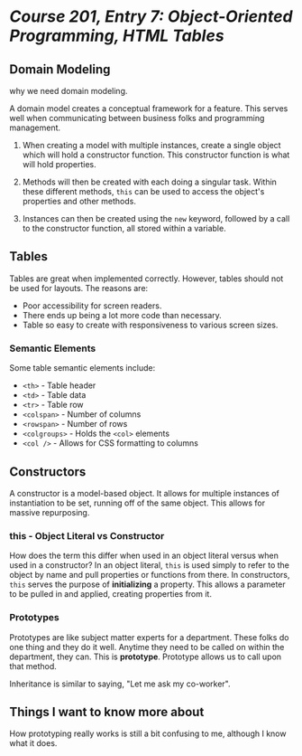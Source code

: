 
# *Course 201, Entry 7: Object-Oriented Programming, HTML Tables*

## Domain Modeling

why we need domain modeling.

A domain model creates a conceptual framework for a feature. This serves well when communicating between business folks and programming management.

1. When creating a model with multiple instances, create a single object which will hold a constructor function. This constructor function is what will hold properties.

2. Methods will then be created with each doing a singular task. Within these different methods, `this` can be used to access the object's properties and other methods.

3. Instances can then be created using the `new` keyword, followed by a call to the constructor function, all stored within a variable.

## Tables

Tables are great when implemented correctly. However, tables should not be used for layouts. The reasons are:

+ Poor accessibility for screen readers.
+ There ends up being a lot more code than necessary.
+ Table so easy to create with responsiveness to various screen sizes.

### Semantic Elements

Some table semantic elements include: 

+ `<th>` - Table header
+ `<td>` - Table data
+ `<tr>` - Table row
+ `<colspan>` - Number of columns
+ `<rowspan>` - Number of rows
+ `<colgroups>` - Holds the `<col>` elements
+ `<col />` - Allows for CSS formatting to columns


## Constructors

A constructor is a model-based object. It allows for multiple instances of instantiation to be set, running off of the same object. This allows for massive repurposing.

### this - Object Literal vs Constructor

How does the term this differ when used in an object literal versus when used in a constructor?
In an object literal, `this` is used simply to refer to the object by name and pull properties or functions from there. In constructors, `this` serves the purpose of **initializing** a property. This allows a parameter to be pulled in and applied, creating properties from it.

### Prototypes

Prototypes are like subject matter experts for a department. These folks do one thing and they do it well. Anytime they need to be called on within the department, they can. This is **prototype**. Prototype allows us to call upon that method.

Inheritance is similar to saying, "Let me ask my co-worker".

## Things I want to know more about

How prototyping really works is still a bit confusing to me, although I know what it does.
